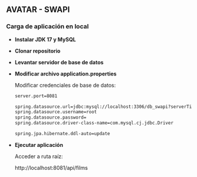 ## AVATAR - SWAPI
### Carga de aplicación en local

*   **Instalar JDK 17 y MySQL**
*   **Clonar repositorio**
*   **Levantar servidor de base de datos**
*   **Modificar archivo application.properties**

    Modificar credenciales de base de datos:

    ``` bash
    server.port=8081

    spring.datasource.url=jdbc:mysql://localhost:3306/db_swapi?serverTimezone=UTC
    spring.datasource.username=root
    spring.datasource.password=
    spring.datasource.driver-class-name=com.mysql.cj.jdbc.Driver

    spring.jpa.hibernate.ddl-auto=update
    ```    
*   **Ejecutar aplicación**

    Acceder a ruta raíz:

    http://localhost:8081/api/films
